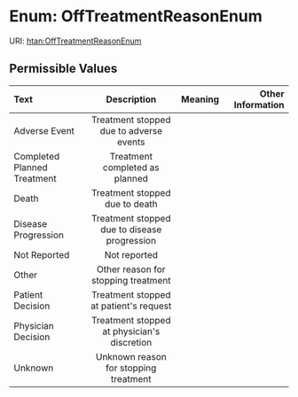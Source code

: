
# Enum: OffTreatmentReasonEnum



URI: [htan:OffTreatmentReasonEnum](https://w3id.org/htan/OffTreatmentReasonEnum)


## Permissible Values

| Text | Description | Meaning | Other Information |
| :--- | :---: | :---: | ---: |
| Adverse Event | Treatment stopped due to adverse events |  |  |
| Completed Planned Treatment | Treatment completed as planned |  |  |
| Death | Treatment stopped due to death |  |  |
| Disease Progression | Treatment stopped due to disease progression |  |  |
| Not Reported | Not reported |  |  |
| Other | Other reason for stopping treatment |  |  |
| Patient Decision | Treatment stopped at patient's request |  |  |
| Physician Decision | Treatment stopped at physician's discretion |  |  |
| Unknown | Unknown reason for stopping treatment |  |  |

